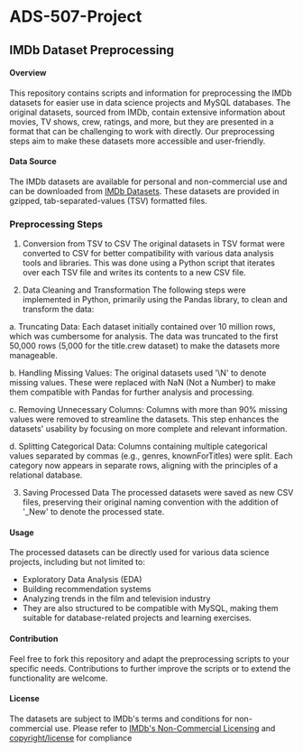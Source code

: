 # ADS-507-Project

## IMDb Dataset Preprocessing

#### Overview

This repository contains scripts and information for preprocessing the IMDb datasets for easier use in data science projects and MySQL databases. The original datasets, sourced from IMDb, contain extensive information about movies, TV shows, crew, ratings, and more, but they are presented in a format that can be challenging to work with directly. Our preprocessing steps aim to make these datasets more accessible and user-friendly.

#### Data Source

The IMDb datasets are available for personal and non-commercial use and can be downloaded from [IMDb Datasets](https://developer.imdb.com/non-commercial-datasets/). These datasets are provided in gzipped, tab-separated-values (TSV) formatted files.

### Preprocessing Steps

1. Conversion from TSV to CSV 
The original datasets in TSV format were converted to CSV for better compatibility with various data analysis tools and libraries. This was done using a Python script that iterates over each TSV file and writes its contents to a new CSV file.

2. Data Cleaning and Transformation
The following steps were implemented in Python, primarily using the Pandas library, to clean and transform the data:

a. Truncating Data:
Each dataset initially contained over 10 million rows, which was cumbersome for analysis. The data was truncated to the first 50,000 rows (5,000 for the title.crew dataset) to make the datasets more manageable.

b. Handling Missing Values:
The original datasets used '\N' to denote missing values. These were replaced with NaN (Not a Number) to make them compatible with Pandas for further analysis and processing.

c. Removing Unnecessary Columns:
Columns with more than 90% missing values were removed to streamline the datasets. This step enhances the datasets' usability by focusing on more complete and relevant information.

d. Splitting Categorical Data:
Columns containing multiple categorical values separated by commas (e.g., genres, knownForTitles) were split. Each category now appears in separate rows, aligning with the principles of a relational database.

3. Saving Processed Data
The processed datasets were saved as new CSV files, preserving their original naming convention with the addition of '_New' to denote the processed state.

#### Usage
The processed datasets can be directly used for various data science projects, including but not limited to:

- Exploratory Data Analysis (EDA)
- Building recommendation systems
- Analyzing trends in the film and television industry
- They are also structured to be compatible with MySQL, making them suitable for database-related projects and learning exercises.

#### Contribution
Feel free to fork this repository and adapt the preprocessing scripts to your specific needs. Contributions to further improve the scripts or to extend the functionality are welcome.

#### License
The datasets are subject to IMDb's terms and conditions for non-commercial use. Please refer to [IMDb's Non-Commercial Licensing](https://developer.imdb.com/non-commercial-datasets/) and [copyright/license](https://www.imdb.com/conditions) for compliance
